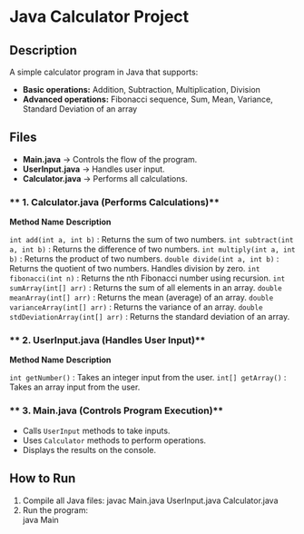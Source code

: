 # Java Calculator Project  

## Description  
A simple calculator program in Java that supports:  
- **Basic operations:** Addition, Subtraction, Multiplication, Division  
- **Advanced operations:** Fibonacci sequence, Sum, Mean, Variance, Standard Deviation of an array 

## Files  
- **Main.java** → Controls the flow of the program.  
- **UserInput.java** → Handles user input.  
- **Calculator.java** → Performs all calculations.

### ** 1. Calculator.java (Performs Calculations)**  
 **Method Name**                          **Description**

 `int add(int a, int b)`               : Returns the sum of two numbers.
 `int subtract(int a, int b)`          : Returns the difference of two numbers. 
 `int multiply(int a, int b)`          : Returns the product of two numbers. 
 `double divide(int a, int b)`         : Returns the quotient of two numbers. Handles division by zero.
 `int fibonacci(int n)`                : Returns the nth Fibonacci number using recursion. 
 `int sumArray(int[] arr)`             : Returns the sum of all elements in an array. 
 `double meanArray(int[] arr)`         : Returns the mean (average) of an array. 
 `double varianceArray(int[] arr)`     : Returns the variance of an array. 
 `double stdDeviationArray(int[] arr)` : Returns the standard deviation of an array. 

 ### ** 2. UserInput.java (Handles User Input)**
 **Method Name**                 **Description**

 `int getNumber()`           : Takes an integer input from the user. 
 `int[] getArray()`          : Takes an array input from the user. 

 ### ** 3. Main.java (Controls Program Execution)**  
- Calls `UserInput` methods to take inputs.  
- Uses `Calculator` methods to perform operations.  
- Displays the results on the console.  


## How to Run  
1. Compile all Java files:
   javac Main.java UserInput.java Calculator.java
2. Run the program:  
   java Main
